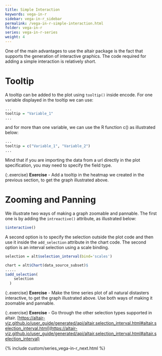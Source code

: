 ```yaml
---
title: Simple Interaction
keywords: vega-in-r
sidebar: vega-in-r_sidebar
permalink: /vega-in-r-simple-interaction.html
folder: vega-in-r
series: vega-in-r-series
weight: 4
---
```


One of the main advantages to use the altair package is the fact that supports the generation of interactive graphics. The code required for adding a simple interaction is relatively short.

# Tooltip

A tooltip can be added to the plot using `tooltip()` inside encode. For one variable displayed in the tooltip we can use:

```R
...
tooltip = "Variable_1"
...
```

and for more than one variable, we can use the R function c() as illustrated below:

```R
...
tooltip = c("Variable_1", "Variable_2")
...
```

Mind that if you are importing the data from a url directly in the plot specification, you may need to specify the field type.


<div id="vis6"></div>
<script type="text/javascript">
    var yourVlSpec = {
  "$schema": "https://vega.github.io/schema/vega-lite/v4.0.0.json",
  "config": {
    "view": {
      "continuousHeight": 300,
      "continuousWidth": 400
    }
  },
  "data": {
    "url": "https://raw.githubusercontent.com/vega/vega-datasets/master/data/disasters.csv"
  },
  "encoding": {
    "color": {
      "field": "Entity",
      "type": "nominal"
    },
    "opacity": {
      "field": "Deaths",
      "type": "quantitative"
    },
    "tooltip": [
      {
        "field": "Year",
        "type": "ordinal"
      },
      {
        "field": "Deaths",
        "type": "quantitative"
      }
    ],
    "x": {
      "field": "Entity",
      "type": "ordinal"
    },
    "y": {
      "field": "Year",
      "type": "ordinal"
    }
  },
  "height": 600,
  "mark": "rect",
  "transform": [
    {
      "filter": {
        "field": "Entity",
        "oneOf": [
          "Drought",
          "Earthquake",
          "Epidemic",
          "Extreme temperature",
          "Extreme weather",
          "Flood",
          "Landslide",
          "Mass movement (dry)",
          "Volcanic activity",
          "Wildfire"
        ]
      }
    }
  ],
  "width": 200
};
  vegaEmbed('#vis6', yourVlSpec);
</script>

{:.exercise}
**Exercise** - Add a tooltip in the heatmap we created in the previous section, to get the graph illustrated above.


# Zooming and Panning

We illustrate two ways of making a graph zoomable and pannable. The first one is by adding the `intreactive()` attribute, as illustrated below:

```R
$interactive()
```

A second option is to specify the selection outside the plot code and then use it inside the `add_selection` attribute in the chart code.
The second option is an interval selection using a scale binding. 

```R
selection = alt$selection_interval(bind='scales')

chart = alt$Chart(data_source_subset)$
.....
$add_selection(
    selection
  )
```

<div id="vis7"></div>
<script type="text/javascript">
    var yourVlSpec = {
  "$schema": "https://vega.github.io/schema/vega-lite/v4.0.0.json",
  "config": {
    "view": {
      "continuousHeight": 300,
      "continuousWidth": 400
    }
  },
  "data": {
    "url": "https://raw.githubusercontent.com/vega/vega-datasets/master/data/disasters.csv"
  },
  "encoding": {
    "tooltip": [
      {
        "field": "Year",
        "type": "ordinal"
      },
      {
        "field": "Deaths",
        "type": "quantitative"
      }
    ],
    "x": {
      "field": "Year",
      "type": "quantitative"
    },
    "y": {
      "field": "Deaths",
      "type": "quantitative"
    }
  },
  "height": 300,
  "mark": "line",
  "selection": {
    "selector003": {
      "bind": "scales",
      "encodings": [
        "x",
        "y"
      ],
      "type": "interval"
    }
  },
  "transform": [
    {
      "filter": {
        "equal": "All natural disasters",
        "field": "Entity"
      }
    }
  ],
  "width": 600
};
  vegaEmbed('#vis7', yourVlSpec);
</script>


{:.exercise}
**Exercise** - Make the time series plot of all natural distasters interactive, to get the graph illustrated above. Use both ways of making it zoomable and pannable.

{:.exercise}
**Exercise** - Go through the other selection types supported in altair. [https://altair-viz.github.io/user_guide/generated/api/altair.selection_interval.html#altair.selection_interval.html](https://altair-viz.github.io/user_guide/generated/api/altair.selection_interval.html#altair.selection_interval)


{% include custom/series_vega-in-r_next.html %}
